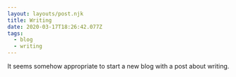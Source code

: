 ```yaml
---
layout: layouts/post.njk
title: Writing
date: 2020-03-17T18:26:42.077Z
tags:
  - blog
  - writing
---
```

It seems somehow appropriate to start a new blog with a post about writing.